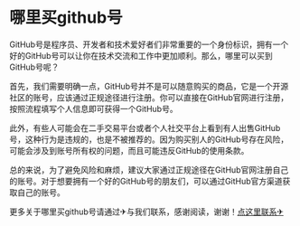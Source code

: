 # 哪里买github号

GitHub号是程序员、开发者和技术爱好者们非常重要的一个身份标识，拥有一个好的GitHub号可以让你在技术交流和工作中更加顺利。那么，哪里可以买到GitHub号呢？

首先，我们需要明确一点，GitHub号并不是可以随意购买的商品，它是一个开源社区的账号，应该通过正规途径进行注册。你可以直接在GitHub官网进行注册，按照流程填写个人信息即可获得一个GitHub号。

此外，有些人可能会在二手交易平台或者个人社交平台上看到有人出售GitHub号，这种行为是违规的，也是不被推荐的。因为购买别人的GitHub号存在风险，可能会涉及到账号所有权的问题，而且可能违反GitHub的使用条款。

总的来说，为了避免风险和麻烦，建议大家通过正规途径在GitHub官网注册自己的账号。对于想要拥有一个好的GitHub号的朋友们，可以通过GitHub官方渠道获取自己的账号。

更多关于哪里买github号请通过✈与我们联系，感谢阅读，谢谢！[点这里联系✈](https://ss.k02.cc)